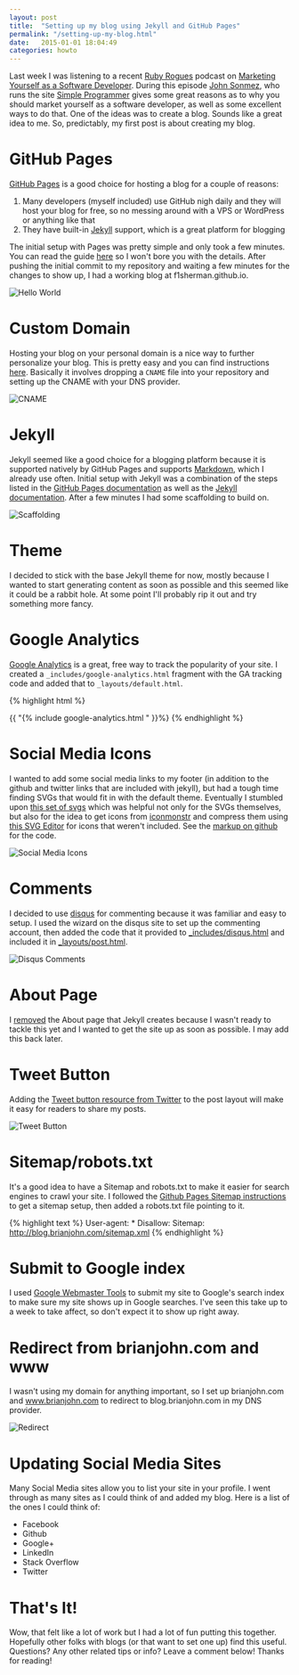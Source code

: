 ```yaml
---
layout: post
title:  "Setting up my blog using Jekyll and GitHub Pages"
permalink: "/setting-up-my-blog.html"
date:   2015-01-01 18:04:49
categories: howto
---
```

Last week I was listening to a recent [Ruby Rogues][ruby-rogues] podcast on [Marketing Yourself as a Software Developer][marketing-podcast]. During this episode [John Sonmez][sonmez-twitter], who runs the site [Simple Programmer][simple-programmer] gives some great reasons as to why you should market yourself as a software developer, as well as some excellent ways to do that. One of the ideas was to create a blog. Sounds like a great idea to me. So, predictably, my first post is about creating my blog.

GitHub Pages
============

[GitHub Pages][github-pages] is a good choice for hosting a blog for a couple of reasons:

1. Many developers (myself included) use GitHub nigh daily and they will host your blog for free, so no messing around with a VPS or WordPress or anything like that
2. They have built-in [Jekyll][jekyll] support, which is a great platform for blogging

The initial setup with Pages was pretty simple and only took a few minutes. You can read the guide [here][github-pages] so I won't bore you with the details. After pushing the initial commit to my repository and waiting a few minutes for the changes to show up, I had a working blog at f1sherman.github.io.

![Hello World](/images/hello-world.png)

Custom Domain
=============

Hosting your blog on your personal domain is a nice way to further personalize your blog. This is pretty easy and you can find instructions [here][custom-domain]. Basically it involves dropping a `CNAME` file into your repository and setting up the CNAME with your DNS provider.

![CNAME](/images/cname.png)

Jekyll
======

Jekyll seemed like a good choice for a blogging platform because it is supported natively by GitHub Pages and supports [Markdown][markdown], which I already use often. Initial setup with Jekyll was a combination of the steps listed in the [GitHub Pages documentation][github-jekyll] as well as the [Jekyll documentation][jekyll-docs]. After a few minutes I had some scaffolding to build on.

![Scaffolding](/images/scaffolding.png)

Theme
=====

I decided to stick with the base Jekyll theme for now, mostly because I wanted to start generating content as soon as possible and this seemed like it could be a rabbit hole. At some point I'll probably rip it out and try something more fancy.

Google Analytics
================

[Google Analytics][google-analytics] is a great, free way to track the popularity of your site. I created a `_includes/google-analytics.html` fragment with the GA tracking code and added that to `_layouts/default.html`.

{% highlight html %}
  <head>
    <SNIP>
    {{ "{% include google-analytics.html " }}%}
  </head>
{% endhighlight %}

Social Media Icons
==================

I wanted to add some social media links to my footer (in addition to the github and twitter links that are included with jekyll), but had a tough time finding SVGs that would fit in with the default theme. Eventually I stumbled upon [this set of svgs][social-media-icons] which was helpful not only for the SVGs themselves, but also for the idea to get icons from [iconmonstr][iconmonstr] and compress them using [this SVG Editor][svg-editor] for icons that weren't included. See the [markup on github][social-media-markup] for the code.

![Social Media Icons](/images/social-media-icons.png)

Comments
========

I decided to use [disqus][disqus] for commenting because it was familiar and easy to setup. I used the wizard on the disqus site to set up the commenting account, then added the code that it provided to [_includes/disqus.html][disqus-html] and included it in [_layouts/post.html][disqus-include].

![Disqus Comments](/images/disqus.png)

About Page
==========

I [removed][remove-about-commit] the About page that Jekyll creates because I wasn't ready to tackle this yet and I wanted to get the site up as soon as possible. I may add this back later.

Tweet Button
============

Adding the [Tweet button resource from Twitter][tweet-button] to the post layout will make it easy for readers to share my posts.

![Tweet Button](/images/tweet-button.png)

Sitemap/robots.txt
==================

It's a good idea to have a Sitemap and robots.txt to make it easier for search engines to crawl your site. I followed the [Github Pages Sitemap instructions][sitemap-instructions] to get a sitemap setup, then added a robots.txt file pointing to it.

{% highlight text %}
User-agent: *
Disallow:
Sitemap: http://blog.brianjohn.com/sitemap.xml
{% endhighlight %}

Submit to Google index
======================

I used [Google Webmaster Tools][webmaster-tools] to submit my site to Google's search index to make sure my site shows up in Google searches. I've seen this take up to a week to take affect, so don't expect it to show up right away.

Redirect from brianjohn.com and www
===================================

I wasn't using my domain for anything important, so I set up brianjohn.com and www.brianjohn.com to redirect to blog.brianjohn.com in my DNS provider.

![Redirect](/images/redirect.png)

Updating Social Media Sites
===========================

Many Social Media sites allow you to list your site in your profile. I went through as many sites as I could think of and added my blog. Here is a list of the ones I could think of:

* Facebook
* Github
* Google+
* LinkedIn
* Stack Overflow
* Twitter

That's It!
==========

Wow, that felt like a lot of work but I had a lot of fun putting this together. Hopefully other folks with blogs (or that want to set one up) find this useful. Questions? Any other related tips or info? Leave a comment below! Thanks for reading!

[custom-domain]:        https://help.github.com/articles/setting-up-a-custom-domain-with-github-pages/
[disqus]:               https://disqus.com/
[disqus-html]:          https://github.com/f1sherman/f1sherman.github.io/blob/f79093961e1eb5b434941d1b286f6baa0da381d3/_includes/disqus.html
[disqus-include]:       https://github.com/f1sherman/f1sherman.github.io/blob/f79093961e1eb5b434941d1b286f6baa0da381d3/_layouts/post.html#L17
[github-jekyll]:        https://help.github.com/articles/using-jekyll-with-pages/
[github-pages]:         https://pages.github.com/
[google-analytics]:     http://www.google.com/analytics/
[iconmonstr]:           http://iconmonstr.com
[jekyll]:               http://jekyllrb.com
[jekyll-docs]:          http://jekyllrb.com/docs/home/
[markdown]:             https://en.wikipedia.org/wiki/Markdown
[marketing-podcast]:    http://devchat.tv/ruby-rogues/187-marketing-yourself-as-a-software-developer-with-john-sonmez
[remove-about-commit]:  https://github.com/f1sherman/f1sherman.github.io/commit/125b5580d79988efc803772ed3a8e314e099ed46
[ruby-rogues]:          http://rubyrogues.com
[simple-programmer]:    http://simpleprogrammer.com
[sitemap-instructions]: https://help.github.com/articles/sitemaps-for-github-pages/
[social-media-icons]:   http://codepen.io/ruandre/pen/howFi
[social-media-markup]:  https://github.com/f1sherman/f1sherman.github.io/blob/1544d0076db82b050951f08fc7c70bb4f11ccd14/_includes/footer.html#L17-L68
[sonmez-twitter]:       https://twitter.com/jsonmez
[svg-editor]:           http://petercollingridge.appspot.com/svg-editor
[tweet-button]:         https://about.twitter.com/resources/buttons#tweet
[webmaster-tools]:      https://www.google.com/webmasters/tools/home?hl=en
